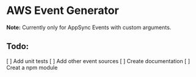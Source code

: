 # AWS Event Generator

**Note:** Currently only for AppSync Events with custom arguments.

## Todo:
[ ] Add unit tests
[ ] Add other event sources
[ ] Create documentation
[ ] Creat a npm module